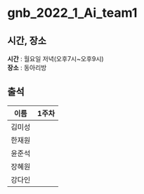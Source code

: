 # gnb_2022_1_Ai_team1

## 시간, 장소
**시간** : 월요일 저녁(오후7시~오후9시) 
<br>
**장소** : 동아리방

## 출석
| 이름 | 1주차 |
|---|---|
| 김미성 | |
| 한재원 | |
| 윤준석 | |
| 장혜원 | |
| 강다인 | |
